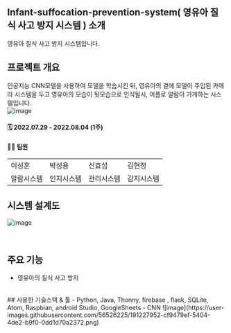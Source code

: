 
## Infant-suffocation-prevention-system( 영유아 질식 사고 방지 시스템 ) 소개
영유아 질식 사고 방지 시스템입니다.
## 프로젝트 개요
인공지능 CNN모델을 사용하여 모델을 학습시킨 뒤, 영유아의 곁에 모델이 주입된 카메라 시스템을 두고 영유아의 모습이 뒷모습으로 인식될시, 어플로 알람이 가게하는 시스템입니다.
<br>
![image](https://user-images.githubusercontent.com/56526225/191228242-30d8a70e-3d8f-4d0f-8cf3-9e2f8e81d9eb.png)


#### 🗓 2022.07.29 - 2022.08.04 (1주)
#### 🙋‍♂️ 팀원
<table>
  <tr>
    <td>이성훈</td>
    <td>박성용</td>
    <td>신효섭</td>
    <td>김현정</td>
  </tr>
  <tr>
    <td>알람시스템</td>
    <td>인지시스템</td>
    <td>관리시스템</td>
    <td>감지시스템</td>
  </tr>
</table>


## 시스템 설계도
![image](https://user-images.githubusercontent.com/56526225/191227332-b7657099-038c-425d-91cd-8dc55fa0fb9e.png)

<br>

## 주요 기능
- 영유아의 질식 사고 방지

<br>
## 사용한 기술스택 & 툴
- Python, Java, Thonny, firebase , flask, SQLite, Atom, Raspbian, android Studio, GoogleSheets
- CNN
![image](https://user-images.githubusercontent.com/56526225/191227952-cf9479ef-5404-4de2-b9f0-0dd1d70a2372.png)

